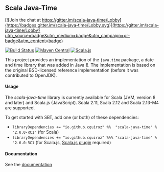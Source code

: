 
## Scala Java-Time

[![Join the chat at https://gitter.im/scala-java-time/Lobby](https://badges.gitter.im/scala-java-time/Lobby.svg)](https://gitter.im/scala-java-time/Lobby?utm_source=badge&utm_medium=badge&utm_campaign=pr-badge&utm_content=badge)

[![Build Status](https://travis-ci.org/cquiroz/scala-java-time.svg?branch=master)](https://travis-ci.org/cquiroz/scala-java-time)
[![Maven Central](https://img.shields.io/maven-central/v/io.github.cquiroz/scala-java-time_2.11.svg)](https://maven-badges.herokuapp.com/maven-central/io.github.cquiroz/scala-java-time_2.11)
[![Scala.js](http://scala-js.org/assets/badges/scalajs-0.6.8.svg)](http://scala-js.org)

This project provides an implementation of the `java.time` package, a date and time library that was added in Java 8.
The implementation is based on the original BSD-licensed reference implementation (before it was contributed to OpenJDK).

#### Usage

The *scala-java-time* library is currently available for Scala (JVM, version 8 and later) and Scala.js (JavaScript).
Scala 2.11, Scala 2.12 and Scala 2.13-M4 are supported.

To get started with SBT, add one (or both) of these dependencies:

- `libraryDependencies += "io.github.cquiroz" %%  "scala-java-time" % "2.0.0-RC1"` (for Scala)
- `libraryDependencies += "io.github.cquiroz" %%% "scala-java-time" % "2.0.0-RC1` (for Scala.js, [Scala.js plugin](http://www.scala-js.org/tutorial/basic/#sbt-setup) required)

#### Documentation

See the [documentation](http://cquiroz.github.io/scala-java-time/)
